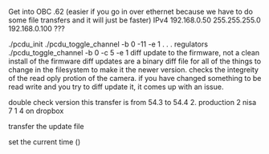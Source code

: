 
Get into OBC .62 (easier if you go in over ethernet because we have to do some file transfers and it will just be faster)
IPv4
192.168.0.50
255.255.255.0
192.168.0.100
???

./pcdu_init
./pcdu_toggle_channel -b 0 -11 -e 1
.
.
.
regulators
./pcdu_toggle_channel -b 0 -c 5 -e 1
diff update to the firmware, not a clean install of the firmware
diff updates are a binary diff file for all of the things to change in the filesystem to make it the newer version. checks the integreity of the read oply protion of the camera. if you have changed something to be read write and you try to diff update it, it comes up with an issue.

double check version
this transfer is from 54.3 to 54.4
2. production
2 
nisa
7
1
4
on dropbox

transfer the update file

set the current time ()